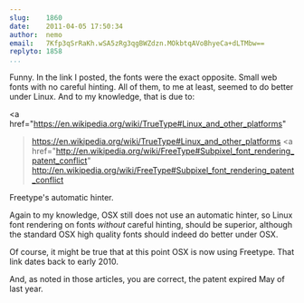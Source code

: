 ```yaml
---
slug:    1860
date:    2011-04-05 17:50:34
author:  nemo
email:   7Kfp3qSrRaKh.wSA5zRg3qgBWZdzn.MOkbtqAVoBhyeCa+dLTMbw==
replyto: 1858
...
```


Funny. In the link I posted, the fonts were the exact opposite. Small
web fonts with no careful hinting.  All of them, to me at least,
seemed to do better under Linux.  And to my knowledge, that is due to:

<a
href="https://en.wikipedia.org/wiki/TrueType#Linux_and_other_platforms"
>https://en.wikipedia.org/wiki/TrueType#Linux_and_other_platforms</a>
<a
href="http://en.wikipedia.org/wiki/FreeType#Subpixel_font_rendering_patent_conflict"
>http://en.wikipedia.org/wiki/FreeType#Subpixel_font_rendering_patent_conflict</a>

Freetype's automatic hinter.

Again to my knowledge, OSX still does not use an automatic hinter, so
Linux font rendering on fonts *without* careful hinting, should be
superior, although the standard OSX high quality fonts should indeed
do better under OSX.

Of course, it might be true that at this point OSX is now using
Freetype.  That link dates back to early 2010.

And, as noted in those articles, you are correct, the patent expired
May of last year.
